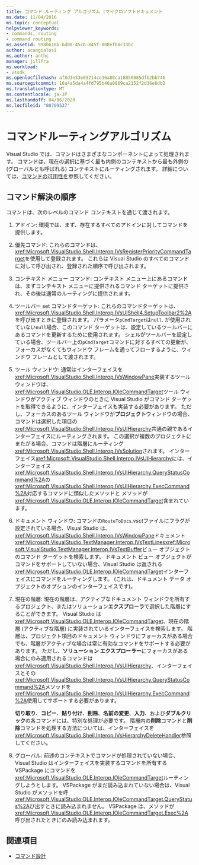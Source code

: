```yaml
---
title: コマンド ルーティング アルゴリズム |マイクロソフトドキュメント
ms.date: 11/04/2016
ms.topic: conceptual
helpviewer_keywords:
- commands, routing
- command routing
ms.assetid: 998b616b-bd08-45cb-845f-808efb8c33bc
author: acangialosi
ms.author: anthc
manager: jillfra
ms.workload:
- vssdk
ms.openlocfilehash: af8d3e53e09214ce36a80ca18856085dfb2bb746
ms.sourcegitcommit: 16a4a5da4a4fd795b46a0869ca2152f2d36e6db2
ms.translationtype: MT
ms.contentlocale: ja-JP
ms.lasthandoff: 04/06/2020
ms.locfileid: "80709537"
---
```

# <a name="command-routing-algorithm"></a>コマンドルーティングアルゴリズム
Visual Studio では、コマンドはさまざまなコンポーネントによって処理されます。 コマンドは、現在の選択に基づく最も内側のコンテキストから最も外側の (グローバルとも呼ばれる) コンテキストにルーティングされます。 詳細については、[コマンドの可用性を](../../extensibility/internals/command-availability.md)参照してください。

## <a name="order-of-command-resolution"></a>コマンド解決の順序
 コマンドは、次のレベルのコマンド コンテキストを通じて渡されます。

1. アドイン: 環境では、まず、存在するすべてのアドインに対してコマンドを提供します。

2. 優先コマンド: これらのコマンドは、<xref:Microsoft.VisualStudio.Shell.Interop.IVsRegisterPriorityCommandTarget>を使用して登録されます。 これらは Visual Studio のすべてのコマンドに対して呼び出され、登録された順序で呼び出されます。

3. コンテキスト メニュー コマンド: コンテキスト メニュー上にあるコマンドは、まずコンテキスト メニューに提供されるコマンド ターゲットに提供され、その後は通常のルーティングに提供されます。

4. ツールバー set コマンドターゲット: これらのコマンドターゲットは、<xref:Microsoft.VisualStudio.Shell.Interop.IVsUIShell4.SetupToolbar2%2A>を呼び出すときに登録されます。 パラメータ`pCmdTarget`は`null`. が使用されていない`null`場合、このコマンド ターゲットは、設定しているツールバーにあるコマンドを更新するために使用されます。 シェルがツールバーを設定している場合、ツールバー上の`pCmdTarget`コマンドに対するすべての更新が、フォーカスがなくてもウィンドウ フレームを通ってフローするように、ウィンドウ フレームとして渡されます。

5. ツール ウィンドウ: 通常はインターフェイスを<xref:Microsoft.VisualStudio.Shell.Interop.IVsWindowPane>実装するツール ウィンドウは、<xref:Microsoft.VisualStudio.OLE.Interop.IOleCommandTarget>ツール ウィンドウがアクティブ ウィンドウのときに Visual Studio がコマンド ターゲットを取得できるように、インターフェイスも実装する必要があります。 ただし、フォーカスのあるツール ウィンドウが**プロジェクト**ウィンドウの場合、コマンドは選択した項目の<xref:Microsoft.VisualStudio.Shell.Interop.IVsUIHierarchy>共通の親であるインターフェイスにルーティングされます。 この選択が複数のプロジェクトにまたがる場合、コマンドは階層にルーティング<xref:Microsoft.VisualStudio.Shell.Interop.IVsSolution>されます。 インターフェイス<xref:Microsoft.VisualStudio.Shell.Interop.IVsUIHierarchy>には、インターフェイス<xref:Microsoft.VisualStudio.Shell.Interop.IVsUIHierarchy.QueryStatusCommand%2A>の<xref:Microsoft.VisualStudio.Shell.Interop.IVsUIHierarchy.ExecCommand%2A>対応するコマンドに類似したメソッドと メソッドが<xref:Microsoft.VisualStudio.OLE.Interop.IOleCommandTarget>含まれています。

6. ドキュメント ウィンドウ: コマンドの`RouteToDocs`*.vsct*ファイルにフラグが設定されている場合、Visual Studio は、<xref:Microsoft.VisualStudio.Shell.Interop.IVsWindowPane>ドキュメント<xref:Microsoft.VisualStudio.TextManager.Interop.IVsTextLines><xref:Microsoft.VisualStudio.TextManager.Interop.IVsTextBuffer>ビュー オブジェクトのコマンド ターゲットを検索します。 ドキュメント ビュー オブジェクトがコマンドをサポートしていない場合、Visual Studio は返される<xref:Microsoft.VisualStudio.OLE.Interop.IOleCommandTarget>インターフェイスにコマンドをルーティングします。 (これは、ドキュメント データ オブジェクトのオプションのインターフェイスです)。

7. 現在の階層: 現在の階層は、アクティブなドキュメント ウィンドウを所有するプロジェクト、またはソリューション**エクスプローラ**で選択した階層にすることができます。 Visual Studio は<xref:Microsoft.VisualStudio.OLE.Interop.IOleCommandTarget>、現在の階層 (アクティブな階層) に実装されているインターフェイスを検索します。 階層は、プロジェクト項目のドキュメント ウィンドウにフォーカスがある場合でも、階層がアクティブな場合は常に有効なコマンドをサポートする必要があります。 ただし、**ソリューション エクスプローラー**にフォーカスがある場合にのみ適用されるコマンドは<xref:Microsoft.VisualStudio.Shell.Interop.IVsUIHierarchy>、インターフェイスとその<xref:Microsoft.VisualStudio.Shell.Interop.IVsUIHierarchy.QueryStatusCommand%2A>メソッドを<xref:Microsoft.VisualStudio.Shell.Interop.IVsUIHierarchy.ExecCommand%2A>使用してサポートする必要があります。

     **切り取り**、**コピー**、**貼り付け**、**削除**、**名前の変更**、**入力**、および**ダブルクリック**の各コマンドには、特別な処理が必要です。 階層内の**削除**コマンドと**削除**コマンドを処理する方法については、インターフェイスを<xref:Microsoft.VisualStudio.Shell.Interop.IVsHierarchyDeleteHandler>参照してください。

8. グローバル: 前述のコンテキストでコマンドが処理されていない場合、Visual Studio はインターフェイスを実装するコマンドを所有する VSPackage にコマンドを<xref:Microsoft.VisualStudio.OLE.Interop.IOleCommandTarget>ルーティングしようとします。 VSPackage がまだ読み込まれていない場合は、Visual Studio がメソッドを呼<xref:Microsoft.VisualStudio.OLE.Interop.IOleCommandTarget.QueryStatus%2A>び出すときに読み込まれません。 VSPackage は、メソッドが<xref:Microsoft.VisualStudio.OLE.Interop.IOleCommandTarget.Exec%2A>呼び出されたときにのみ読み込まれます。

## <a name="see-also"></a>関連項目
- [コマンド設計](../../extensibility/internals/command-design.md)
